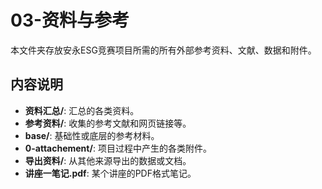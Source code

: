 # 03-资料与参考

本文件夹存放安永ESG竞赛项目所需的所有外部参考资料、文献、数据和附件。

## 内容说明

- **资料汇总/**: 汇总的各类资料。
- **参考资料/**: 收集的参考文献和网页链接等。
- **base/**: 基础性或底层的参考材料。
- **0-attachement/**: 项目过程中产生的各类附件。
- **导出资料/**: 从其他来源导出的数据或文档。
- **讲座一笔记.pdf**: 某个讲座的PDF格式笔记。 